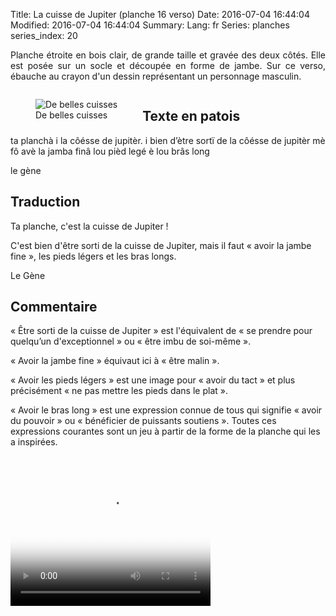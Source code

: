 Title: La cuisse de Jupiter (planche 16 verso)
Date: 2016-07-04 16:44:04
Modified: 2016-07-04 16:44:04
Summary: 
Lang: fr
Series: planches
series_index: 20

<p style="text-align:justify;">Planche étroite en bois clair, de
grande taille et gravée des deux côtés. Elle est posée sur un socle et
découpée en forme de jambe.  Sur ce verso, ébauche au crayon d'un
dessin représentant un personnage masculin.</p>

<div style="display: table; clear: both;"></div>
<figure class="image-block" style="float: right;">
  <img alt="" src="{static}/images/planche_16_verso.png">
  <figcaption style="max-width: 162px"></figcaption>
</figure>

<figure class="image-block" style="float: left;">
  <img alt="De belles cuisses" src="{static}/images/planche_16_verso-2.png">
  <figcaption style="max-width: 285px">De belles cuisses</figcaption>
</figure>

## Texte en patois

ta planchà i la côésse de jupitèr. i bien d’ètre sortï de la côésse de
jupitèr mè fô avè la jamba finâ lou pièd legé è lou brâs long

le gène

## Traduction

Ta planche, c'est la cuisse de Jupiter !

C'est bien d'être sorti de la cuisse de Jupiter, mais il faut « avoir
la jambe fine », les pieds légers et les bras longs.

Le Gène

## Commentaire

« Être sorti de la cuisse de Jupiter » est l'équivalent de « se
prendre pour quelqu’un d'exceptionnel » ou « être imbu de soi-même ».

« Avoir la jambe fine » équivaut ici à « être malin ».

« Avoir les pieds légers » est une image pour « avoir du tact » et
plus précisément « ne pas mettre les pieds dans le plat ».

« Avoir le bras long » est une expression connue de tous qui signifie
« avoir du pouvoir » ou « bénéficier de puissants soutiens ».  Toutes
ces expressions courantes sont un jeu à partir de la forme de la
planche qui les a inspirées.




<video width="320" height="240" controls
  poster="{static}/images/thumbnails/video_16bis.jpg">
  <source src="https://d1njpgd0ygatdn.cloudfront.net/video_16bis.mp4" type="video/mp4">
</video>
